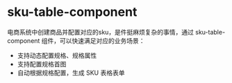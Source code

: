 # sku-table-component
电商系统中创建商品并配置对应的sku，是件挺麻烦复杂的事情，通过 sku-table-component 组件，可以快速满足对应的业务场景：
- 支持动态配置规格、规格属性
- 支持配置规格首图
- 自动根据规格配置，生成 SKU 表格表单